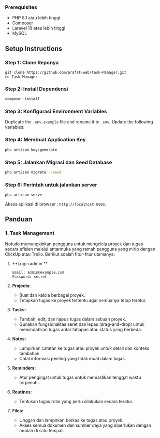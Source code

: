 
### Prerequisites
- PHP 8.1 atau lebih tinggi
- Composer
- Laravel 10 atau lebih tinggi
- MySQL

## Setup Instructions

### Step 1: Clone Reponya
```
git clone https://github.com/arafat-web/Task-Manager.git
cd Task-Manager
```

### Step 2: Install Dependensi
```bash
composer install
```

### Step 3: Konfigurasi Environment Variables
Duplicate the `.env.example` file and rename it to `.env`. Update the following variables:


### Step 4: Membuat Application Key
```bash
php artisan key:generate
```

### Step 5: Jalankan Migrasi dan Seed Database
```bash
php artisan migrate --seed
```

### Step 6: Perintah untuk jalankan server
```bash
php artisan serve
```

Akses aplikasi di browser :  `http://localhost:8000`.


## Panduan

### 1. Task Management
Notudo memungkinkan pengguna untuk mengelola proyek dan tugas secara efisien melalui antarmuka yang ramah pengguna yang mirip dengan ClickUp atau Trello. Berikut adalah fitur-fitur utamanya:

1. **Login admin **
    ```
    Email: admin@example.com
    Password: secret
    ```

2. **Projects:**
   - Buat dan kelola berbagai proyek.
   - Tetapkan tugas ke proyek tertentu agar semuanya tetap teratur.

3. **Tasks:**
   - Tambah, edit, dan hapus tugas dalam sebuah proyek.
   - Gunakan fungsionalitas seret dan lepas (drag-and-drop) untuk memindahkan tugas antar tahapan atau status yang berbeda.

4. **Notes:**
   - Lampirkan catatan ke tugas atau proyek untuk detail dan konteks tambahan.
   - Catat informasi penting yang tidak muat dalam tugas.

5. **Reminders:**
   - Atur pengingat untuk tugas untuk memastikan tenggat waktu terpenuhi.

6. **Routines:**
   - Tentukan tugas rutin yang perlu dilakukan secara teratur.

7. **Files:**
   - Unggah dan lampirkan berkas ke tugas atau proyek.
   - Akses semua dokumen dan sumber daya yang diperlukan dengan mudah di satu tempat.


